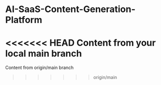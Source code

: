 # AI-SaaS-Content-Generation-Platform
<<<<<<< HEAD
Content from your local main branch
=======
Content from origin/main branch
>>>>>>> origin/main
